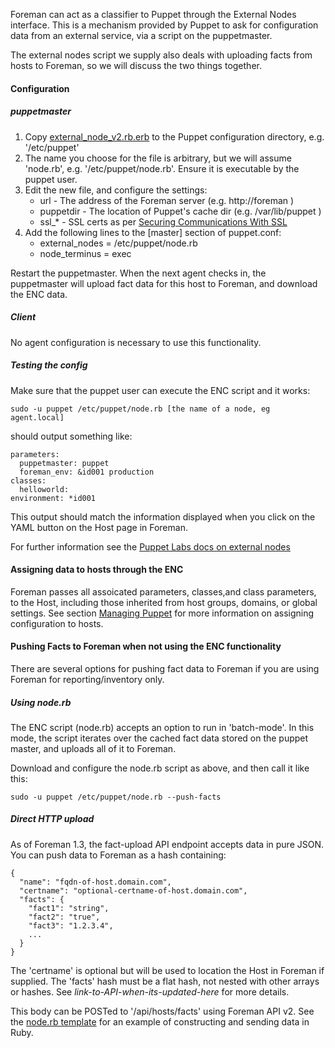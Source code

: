 
Foreman can act as a classifier to Puppet through the External Nodes interface. This is a mechanism provided by Puppet to ask for configuration data from an external service, via a script on the puppetmaster.

The external nodes script we supply also deals with uploading facts from hosts to Foreman, so we will discuss the two things together.

#### Configuration

##### puppetmaster

1. Copy [external_node_v2.rb.erb](https://raw.githubusercontent.com/theforeman/puppet-foreman/2.1-stable/templates/external_node_v2.rb.erb) to the Puppet configuration directory, e.g. '/etc/puppet'
2. The name you choose for the file is arbitrary, but we will assume 'node.rb', e.g. '/etc/puppet/node.rb'. Ensure it is executable by the puppet user.
3. Edit the new file, and configure the settings:
   * url - The address of the Foreman server (e.g. http://foreman )
   * puppetdir - The location of Puppet's cache dir (e.g. /var/lib/puppet )
   * ssl\_\* - SSL certs as per <a href="manuals/{{page.version}}/index.html#5.4SecuringCommunicationswithSSL">Securing Communications With SSL</a>
5. Add the following lines to the [master] section of puppet.conf:
   * external_nodes = /etc/puppet/node.rb
   * node_terminus  = exec

Restart the puppetmaster. When the next agent checks in, the puppetmaster will upload
fact data for this host to Foreman, and download the ENC data.

##### Client

No agent configuration is necessary to use this functionality.

##### Testing the config

Make sure that the puppet user can execute the ENC script and it works:

    sudo -u puppet /etc/puppet/node.rb [the name of a node, eg agent.local]

should output something like:

    parameters:
      puppetmaster: puppet
      foreman_env: &id001 production
    classes:
      helloworld:
    environment: *id001

This output should match the information displayed when you click on the YAML button
on the Host page in Foreman.

For further information see the [Puppet Labs docs on external nodes](http://docs.puppetlabs.com/guides/external_nodes.html)

#### Assigning data to hosts through the ENC

Foreman passes all assoicated parameters, classes,and class parameters, to the Host,
including those inherited from host groups, domains, or global settings. See section
<a href="manuals/{{page.version}}/index.html#4.2ManagingPuppet">Managing Puppet</a> for
more information on assigning configuration to hosts.

#### Pushing Facts to Foreman when not using the ENC functionality

There are several options for pushing fact data to Foreman if you are using Foreman
for reporting/inventory only.

##### Using node.rb

The ENC script (node.rb) accepts an option to run in 'batch-mode'. In this mode,
the script iterates over the cached fact data stored on the puppet master, and uploads
all of it to Foreman.

Download and configure the node.rb script as above, and then call it like this:

    sudo -u puppet /etc/puppet/node.rb --push-facts

##### Direct HTTP upload

As of Foreman 1.3, the fact-upload API endpoint accepts data in pure JSON. You can
push data to Foreman as a hash containing:

    {
      "name": "fqdn-of-host.domain.com",
      "certname": "optional-certname-of-host.domain.com",
      "facts": {
        "fact1": "string",
        "fact2": "true",
        "fact3": "1.2.3.4",
        ...
      }
    }

The 'certname' is optional but will be used to location the Host in Foreman if
supplied. The 'facts' hash must be a flat hash, not nested with other arrays or hashes.
See _link-to-API-when-its-updated-here_ for more details.

This body can be POSTed to '/api/hosts/facts' using Foreman API v2. See the
[node.rb template](https://raw.github.com/theforeman/puppet-foreman/master/templates/external_node_v2.rb.erb) for an example of constructing and sending data in Ruby.
